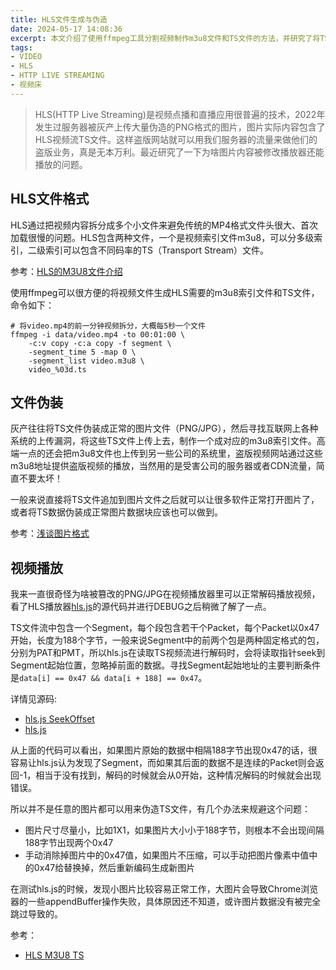 ```yaml
---
title: HLS文件生成与伪造
date: 2024-05-17 14:08:36
excerpt: 本文介绍了使用ffmpeg工具分割视频制作m3u8文件和TS文件的方法，并研究了将TS文件伪装成图片的技术以及hls.js播放器解码伪造的TS文件的一些实现细节
tags:
- VIDEO
- HLS
- HTTP LIVE STREAMING
- 视频床
---
```


> HLS(HTTP Live Streaming)是视频点播和直播应用很普遍的技术，2022年发生过服务器被灰产上传大量伪造的PNG格式的图片，图片实际内容包含了HLS视频流TS文件。这样盗版网站就可以用我们服务器的流量来做他们的盗版业务，真是无本万利。最近研究了一下为啥图片内容被修改播放器还能播放的问题。

## HLS文件格式

HLS通过把视频内容拆分成多个小文件来避免传统的MP4格式文件头很大、首次加载很慢的问题。HLS包含两种文件，一个是视频索引文件m3u8，可以分多级索引，二级索引可以包含不同码率的TS（Transport Stream）文件。

参考：[HLS的M3U8文件介绍](https://zhuanlan.zhihu.com/p/162947124)

使用ffmpeg可以很方便的将视频文件生成HLS需要的m3u8索引文件和TS文件，命令如下：


```shell
# 将video.mp4的前一分钟视频拆分，大概每5秒一个文件
ffmpeg -i data/video.mp4 -to 00:01:00 \
    -c:v copy -c:a copy -f segment \
    -segment_time 5 -map 0 \
    -segment_list video.m3u8 \
    video_%03d.ts
```

## 文件伪装

灰产往往将TS文件伪装成正常的图片文件（PNG/JPG），然后寻找互联网上各种系统的上传漏洞，将这些TS文件上传上去，制作一个成对应的m3u8索引文件。高端一点的还会把m3u8文件也上传到另一些公司的系统里，盗版视频网站通过这些m3u8地址提供盗版视频的播放，当然用的是受害公司的服务器或者CDN流量，简直不要太坏！

一般来说直接将TS文件追加到图片文件之后就可以让很多软件正常打开图片了，或者将TS数据伪装成正常图片数据块应该也可以做到。

参考：[浅谈图片格式](./image-formats-and-disguise.md)


## 视频播放

我来一直很奇怪为啥被篡改的PNG/JPG在视频播放器里可以正常解码播放视频，看了HLS播放器[hls.js](https://github.com/video-dev/hls.js)的源代码并进行DEBUG之后稍微了解了一点。

TS文件流中包含一个Segment，每个段包含若干个Packet，每个Packet以0x47开始，长度为188个字节，一般来说Segment中的前两个包是两种固定格式的包，分别为PAT和PMT，所以hls.js在读取TS视频流进行解码时，会将读取指针seek到Segment起始位置，忽略掉前面的数据。寻找Segment起始地址的主要判断条件是`data[i] == 0x47 && data[i + 188] == 0x47`。

详情见源码: 

- [hls.js SeekOffset](https://github.com/video-dev/hls.js/blob/master/src/demux/tsdemuxer.ts#L97)
- [hls.js](https://github.com/video-dev/hls.js/blob/master/src/demux/tsdemuxer.ts#L259)

从上面的代码可以看出，如果图片原始的数据中相隔188字节出现0x47的话，很容易让hls.js认为发现了Segment，而如果其后面的数据不是连续的Packet则会返回-1，相当于没有找到，解码的时候就会从0开始，这种情况解码的时候就会出现错误。

所以并不是任意的图片都可以用来伪造TS文件，有几个办法来规避这个问题：

- 图片尺寸尽量小，比如1X1，如果图片大小小于188字节，则根本不会出现间隔188字节出现两个0x47
- 手动消除掉图片中的0x47值，如果图片不压缩，可以手动把图片像素中值中的0x47给替换掉，然后重新编码生成新图片

在测试hls.js的时候，发现小图片比较容易正常工作，大图片会导致Chrome浏览器的一些appendBuffer操作失败，具体原因还不知道，或许图片数据没有被完全跳过导致的。


参考：

- [HLS M3U8 TS](https://juejin.cn/post/6919464519387332616)